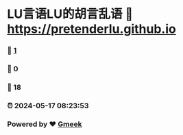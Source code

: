 # LU言语LU的胡言乱语 :link: https://pretenderlu.github.io 
### :page_facing_up: [1](https://pretenderlu.github.io/tag.html) 
### :speech_balloon: 0 
### :hibiscus: 18 
### :alarm_clock: 2024-05-17 08:23:53 
### Powered by :heart: [Gmeek](https://github.com/Meekdai/Gmeek)
